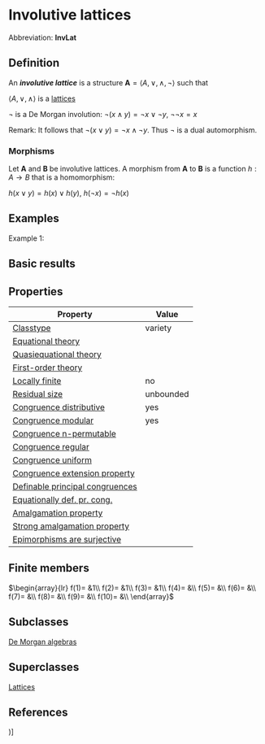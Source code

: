 # Involutive lattices

Abbreviation: **InvLat**
## Definition
An ***involutive lattice*** is a structure $\mathbf{A}=\langle A,\vee,\wedge,\neg\rangle$ such that


$\langle A,\vee,\wedge\rangle$ is a [lattices](lattices.md)


$\neg$ is a De Morgan involution:  $\neg( x\wedge
y) =\neg x\vee \neg y$, $\neg\neg x=x$


Remark: 
It follows that $\neg ( x\vee y) =\neg x\wedge \neg y$. Thus $\neg$ is a dual automorphism.

### Morphisms
Let $\mathbf{A}$ and $\mathbf{B}$ be involutive lattices. A morphism from $\mathbf{A}$ to $\mathbf{B}$ is a function $h:A\rightarrow B$ that is a
homomorphism: 

$h(x\vee y)=h(x)\vee h(y)$, $h(\neg x)=\neg h(x)$

## Examples
Example 1: 

## Basic results

## Properties


|Property|Value|
|---|---|
|[Classtype](classtype.md)  |variety |
|[Equational theory](equational_theory.md)  | |
|[Quasiequational theory](quasiequational_theory.md)  | |
|[First-order theory](first-order_theory.md)  | |
|[Locally finite](locally_finite.md)  |no |
|[Residual size](residual_size.md)  |unbounded |
|[Congruence distributive](congruence_distributive.md)  |yes |
|[Congruence modular](congruence_modular.md)  |yes |
|[Congruence n-permutable](congruence_n-permutable.md)  | |
|[Congruence regular](congruence_regular.md)  | |
|[Congruence uniform](congruence_uniform.md)  | |
|[Congruence extension property](congruence_extension_property.md)  | |
|[Definable principal congruences](definable_principal_congruences.md)  | |
|[Equationally def. pr. cong.](equationally_def._pr._cong..md)  | |
|[Amalgamation property](amalgamation_property.md)  | |
|[Strong amalgamation property](strong_amalgamation_property.md)  | |
|[Epimorphisms are surjective](epimorphisms_are_surjective.md)  | |
## Finite members

$\begin{array}{lr}
f(1)= &1\\
f(2)= &1\\
f(3)= &1\\
f(4)= &\\
f(5)= &\\
f(6)= &\\
f(7)= &\\
f(8)= &\\
f(9)= &\\
f(10)= &\\
\end{array}$

## Subclasses
[De Morgan algebras](de_morgan_algebras.md) 

## Superclasses
[Lattices](lattices.md) 


## References


)]